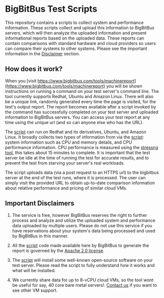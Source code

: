 # BigBitBus Test Scripts

This repository contains a scripts to collect system and performance
information. These scripts collect and upload this information to BigBitBus
servers, which will then analyze the uploaded information and present
informational reports based on the uploaded data. These reports can contain
comparisons with standard hardware and cloud providers so users can compare
their systems to other systems. Please see the important information in the
[Disclaimer](#disclaimers) section.

## How does it work?

When you [visit https://www.bigbitbus.com/tools/machinereport](https://www.bigbitbus.com/tools/machinereport)
you will be shown instructions on running a command on your test server's
command line. The tool currently supports Redhat, Ubuntu and Amazon Linux. There
will also be a unique link, randomly generated every time the page is visited,
for the test's output report. The report becomes available after a script
invoked by the command has successfully completed on your test server and
uploaded information to BigBitBus servers. You can access your test report at
any time using the unique url (and so can anyone else who has the URL).

The [script](cpu/bigbitbus-cpu-check.sh) can run on Redhat and its derivatives,
Ubuntu, and Amazon Linux. It broadly collects two types of information from via
the [script](cpu/bigbitbus-cpu-check.sh): system information such as CPU and
memory details, and CPU performance information. CPU performance is measured
using the [stressng tool](https://kernel.ubuntu.com/~cking/stress-ng/), this
takes about 15 minutes to complete. It is important that the test server be idle
at the time of running the test for accurate results, and to prevent the test
from starving your server's real workloads.

The script uploads data (via a post request to an HTTPS url) to the bigbitbus
server at the end of the test runs, where it is processed. The user can simply
visit the provided URL to obtain up-to-date comparison information about
relative performance and pricing of similar cloud VMs.

## <a name="disclaimers"></a>  Important Disclaimers

1. The service is free, however BigBitBus reserves the right to further process
   and analyze and utilize the uploaded system and performance data uploaded by
   multiple users. Please do not use this service if you have reservations about
   your system's data being processed and used by BigBitBus in this manner.

2. All the [script](cpu/bigbitbus-cpu-check.sh) code made available here by
   BigBitBus to generate the report is governed  by the [Apache 2.0
   license](LICENSE.md).

3. The [script](cpu/bigbitbus-cpu-check.sh) will install some well-known
   open-source software on your test server. Please read the script to fully
   understand how it works and what will be installed.

4. We currently share data for up to 8-vCPU cloud VMs, so the tool wont be
   useful for say, 40 core bare metal servers!. [Contact
   us](mailto:contact@bigbitbus.com) if you want to see other VM support.

